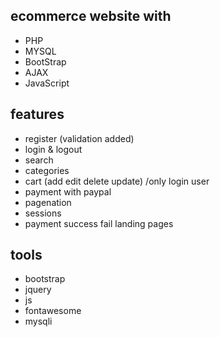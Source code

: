 ## ecommerce website with

- PHP
- MYSQL
- BootStrap
- AJAX
- JavaScript

## features

- register (validation added)
- login & logout
- search
- categories
- cart (add edit delete update) /only login user
- payment with paypal
- pagenation
- sessions
- payment success fail landing pages

## tools

- bootstrap 
- jquery
- js
- fontawesome
- mysqli
